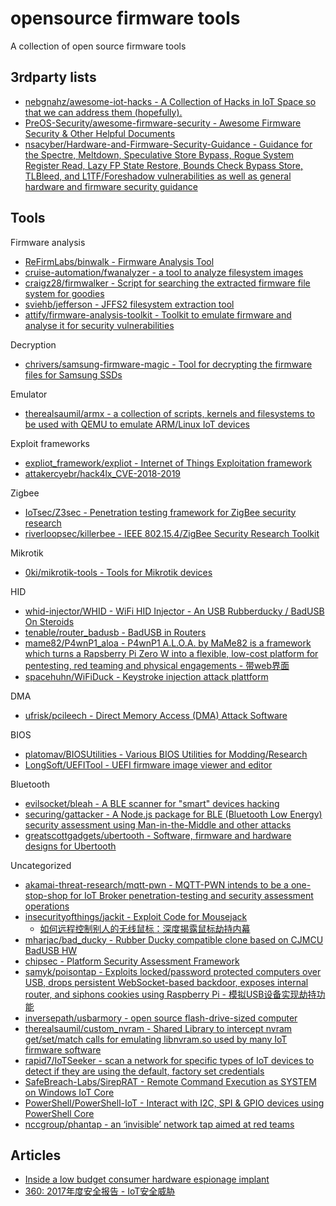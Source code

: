 # opensource firmware tools

A collection of open source firmware tools

## 3rdparty lists

* [nebgnahz/awesome-iot-hacks - A Collection of Hacks in IoT Space so that we can address them (hopefully).](https://github.com/nebgnahz/awesome-iot-hacks)
* [PreOS-Security/awesome-firmware-security - Awesome Firmware Security & Other Helpful Documents](https://github.com/PreOS-Security/awesome-firmware-security)
* [nsacyber/Hardware-and-Firmware-Security-Guidance - Guidance for the Spectre, Meltdown, Speculative Store Bypass, Rogue System Register Read, Lazy FP State Restore, Bounds Check Bypass Store, TLBleed, and L1TF/Foreshadow vulnerabilities as well as general hardware and firmware security guidance](https://github.com/nsacyber/Hardware-and-Firmware-Security-Guidance)

## Tools

Firmware analysis

* [ReFirmLabs/binwalk - Firmware Analysis Tool](https://github.com/ReFirmLabs/binwalk)
* [cruise-automation/fwanalyzer - a tool to analyze filesystem images](https://github.com/cruise-automation/fwanalyzer)
* [craigz28/firmwalker - Script for searching the extracted firmware file system for goodies](https://github.com/craigz28/firmwalker)
* [sviehb/jefferson - JFFS2 filesystem extraction tool](https://github.com/sviehb/jefferson)
* [attify/firmware-analysis-toolkit - Toolkit to emulate firmware and analyse it for security vulnerabilities](https://github.com/attify/firmware-analysis-toolkit)

Decryption

* [chrivers/samsung-firmware-magic - Tool for decrypting the firmware files for Samsung SSDs](https://github.com/chrivers/samsung-firmware-magic)

Emulator

* [therealsaumil/armx - a collection of scripts, kernels and filesystems to be used with QEMU to emulate ARM/Linux IoT devices](https://github.com/therealsaumil/armx)

Exploit frameworks

* [expliot_framework/expliot - Internet of Things Exploitation framework](https://gitlab.com/expliot_framework/expliot)
* [attakercyebr/hack4lx_CVE-2018-2019](https://github.com/attakercyebr/hack4lx_CVE-2018-2019)

Zigbee

* [IoTsec/Z3sec - Penetration testing framework for ZigBee security research](https://github.com/IoTsec/Z3sec)
* [riverloopsec/killerbee - IEEE 802.15.4/ZigBee Security Research Toolkit](https://github.com/riverloopsec/killerbee)

Mikrotik

* [0ki/mikrotik-tools - Tools for Mikrotik devices](https://github.com/0ki/mikrotik-tools)

HID

* [whid-injector/WHID - WiFi HID Injector - An USB Rubberducky / BadUSB On Steroids](https://github.com/whid-injector/WHID)
* [tenable/router_badusb - BadUSB in Routers](https://github.com/tenable/router_badusb)
* [mame82/P4wnP1_aloa - P4wnP1 A.L.O.A. by MaMe82 is a framework which turns a Rapsberry Pi Zero W into a flexible, low-cost platform for pentesting, red teaming and physical engagements - 带web界面](https://github.com/mame82/P4wnP1_aloa)
* [spacehuhn/WiFiDuck - Keystroke injection attack plattform](https://github.com/spacehuhn/WiFiDuck)

DMA

* [ufrisk/pcileech - Direct Memory Access (DMA) Attack Software](https://github.com/ufrisk/pcileech/)

BIOS

* [platomav/BIOSUtilities - Various BIOS Utilities for Modding/Research](https://github.com/platomav/BIOSUtilities)
* [LongSoft/UEFITool - UEFI firmware image viewer and editor](https://github.com/LongSoft/UEFITool)

Bluetooth

* [evilsocket/bleah - A BLE scanner for "smart" devices hacking](https://github.com/evilsocket/bleah)
* [securing/gattacker - A Node.js package for BLE (Bluetooth Low Energy) security assessment using Man-in-the-Middle and other attacks](https://github.com/securing/gattacker)
* [greatscottgadgets/ubertooth - Software, firmware and hardware designs for Ubertooth](https://github.com/greatscottgadgets/ubertooth)

Uncategorized

* [akamai-threat-research/mqtt-pwn - MQTT-PWN intends to be a one-stop-shop for IoT Broker penetration-testing and security assessment operations](https://github.com/akamai-threat-research/mqtt-pwn)
* [insecurityofthings/jackit - Exploit Code for Mousejack](https://github.com/insecurityofthings/jackit)
  * [如何远程控制别人的无线鼠标：深度揭露鼠标劫持内幕](https://www.anquanke.com/post/id/86784)
* [mharjac/bad_ducky - Rubber Ducky compatible clone based on CJMCU BadUSB HW](https://github.com/mharjac/bad_ducky)
* [chipsec - Platform Security Assessment Framework](https://github.com/chipsec/chipsec)
* [samyk/poisontap - Exploits locked/password protected computers over USB, drops persistent WebSocket-based backdoor, exposes internal router, and siphons cookies using Raspberry Pi - 模拟USB设备实现劫持功能](https://github.com/samyk/poisontap)
* [inversepath/usbarmory - open source flash-drive-sized computer](https://github.com/inversepath/usbarmory)
* [therealsaumil/custom_nvram - Shared Library to intercept nvram get/set/match calls for emulating libnvram.so used by many IoT firmware software](https://github.com/therealsaumil/custom_nvram)
* [rapid7/IoTSeeker - scan a network for specific types of IoT devices to detect if they are using the default, factory set credentials](https://github.com/rapid7/IoTSeeker)
* [SafeBreach-Labs/SirepRAT - Remote Command Execution as SYSTEM on Windows IoT Core](https://github.com/SafeBreach-Labs/SirepRAT)
* [PowerShell/PowerShell-IoT - Interact with I2C, SPI & GPIO devices using PowerShell Core](https://github.com/PowerShell/PowerShell-IoT)
* [nccgroup/phantap - an ‘invisible’ network tap aimed at red teams](https://github.com/nccgroup/phantap)

## Articles

* [Inside a low budget consumer hardware espionage implant](https://ha.cking.ch/s8_data_line_locator/)
* [360: 2017年度安全报告 - IoT安全威胁](https://cert.360.cn/report/detail?id=e4542a6c69e6b21b35b60659297acbd3)


